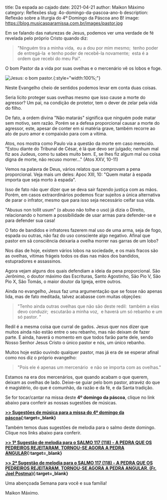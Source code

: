 ﻿title: Da espada ao cajado
date: 2021-04-21
author: Maikon Máximo
category: Reflexões
slug: 4o-domingo-da-pascoa-ano-b
description: Reflexão sobre a liturgia do 4º Domingo da Páscoa ano B!
image: https://blog.musicasparamissa.com.br/images/pastor.jpg


Em se falando das naturezas de Jesus, podemos ver uma verdade de fé revelada pelo próprio Cristo quando diz:

> "Ninguém tira a minha vida, 
eu a dou por mim mesmo; 
tenho poder de entregá-la 
e tenho poder de recebê-la novamente; 
esta é a ordem que recebi do meu Pai". 

O bom Pastor da a vida por suas ovelhas e o mercenário vê os lobos e foge.

![Jesus: o bom pastor.](https://blog.musicasparamissa.com.br/images/pastor.jpg){:style="width:100%;"}

Neste Evangelho cheio de sentidos podemos levar em conta duas coisas.

Seria lícito proteger suas ovelhas mesmo que isso cause a morte do agressor?
Um pai, na condição de protetor, tem o dever de zelar pela vida do filho.

De fato, a ordem divina "Não matarás" significa que ninguém pode matar sem motivo, sem razão.
Porém se a defesa proporcional causar a morte do agressor, este, apesar de conter em si matéria grave,
também recorre ao ato de puro amor e compaixão para com a vítima.

Atos, nos mostra como Paulo via a questão da morte em caso merecido.
"Estou diante do Tribunal de César, é lá que devo ser julgado; nenhum mal fiz aos Judeus, como tu sabes muito bem.
E, se lhes fiz algum mal ou coisa digna de morte, não recuso morrer..." (Atos XXV, 10-11)

Vemos na palavra de Deus, vários relatos que comprovam a pena proporcional. Veja mais um deles:
Apoc XIII, 10: "Quem matar à espada importa que seja morto à espada".

Isso de fato não quer dizer que se deva sair fazendo justiça com as mãos.
Porém, em casos extraordinários podemos ficar sujeitos a única alternativa de parar o infrator,
mesmo que para isso seja necessário ceifar sua vida.

"Abusus non tollit usum" (o abuso não tolhe o uso) já dizia o Direito,
relacionando o homem a possibilidade de usar armas para defender-se e para defender sua casa!

O fato de bandidos e infratores fazerem mal uso de uma arma, seja de fogo, espada ou outras,
não faz do uso consciente algo negativo.
Afinal que pastor em sã consciência deixaria a ovelha morrer nas garras de um lobo?

Nos dias de hoje, existem vários lobos na sociedade, e os mais fracos são as ovelhas,
vítimas frágeis todos os dias nas mãos dos bandidos, estupradores e assassinos.

Agora vejam alguns dos quais defendiam a ideia da pena proporcional.
São Jerônimo, o doutor máximo das Escrituras, Santo Agostinho, São Pio V, São Pio X,
São Tomás, o maior doutor da Igreja, entre outros.

Ainda no evangelho, Jesus faz uma argumentação que se fosse não apenas lida, mas de fato meditada,
talvez acabasse com muitas objeções:

>"Tenho ainda outras ovelhas que não são deste redil: 
também a elas devo conduzir; 
escutarão a minha voz, 
e haverá um só rebanho e um só pastor. "

Redil é a mesma coisa que curral de gados.
Jesus quer nos dizer que muitos ainda não estão entre o seu rebanho, mas não deixam de fazer parte.
E ainda, haverá o momento em que todos farão parte dele,
sendo Nosso Senhor Jesus Cristo o único pastor e nós, um único rebanho.

Muitos hoje estão ouvindo qualquer pastor, mas já era de se esperar afinal como nos diz o próprio evangelho:

>"Pois ele é apenas um mercenário 
e não se importa com as ovelhas."

Estamos na era dos mercenários, que quando acabam o que querem, deixam as ovelhas de lado.
Deixe-se guiar pelo bom pastor, atravéz do que é magistério,
do que é comunhão, da razão e da fé, e da Santa tradição.


Se for tocar/cantar na missa deste **4º domingo da páscoa**, clique no link abaixo para conferir as nossas sugestões de músicas.

**[>> Sugestões de música para a missa do 4º domingo da páscoa](https://musicasparamissa.com.br/sugestoes-para/4o-domingo-da-pascoa-ano-b/){:target=\_blank}**

Também temos duas sugestões de melodia para o salmo deste domingo. Clique nos links abaixo para conferir.

**[>> 1ª Sugestão de melodia para o SALMO 117 (118) - A PEDRA QUE OS PEDREIROS REJEITARAM, TORNOU-SE AGORA A PEDRA ANGULAR](https://musicasparamissa.com.br/musica/salmo-a-pedra-que-os-pedreiros/){:target=\_blank}**

**[>> 2ª Sugestão de melodia para o SALMO 117 (118) - A PEDRA QUE OS PEDREIROS REJEITARAM, TORNOU-SE AGORA A PEDRA ANGULAR. (Fr. Joel Postma)](https://musicasparamissa.com.br/musica/salmo-117-118-a-pedra-que-os-pedreiros-ar-goiania/){:target=\_blank}**

Uma abençoada Semana para você e sua família!

Maikon Máximo.
